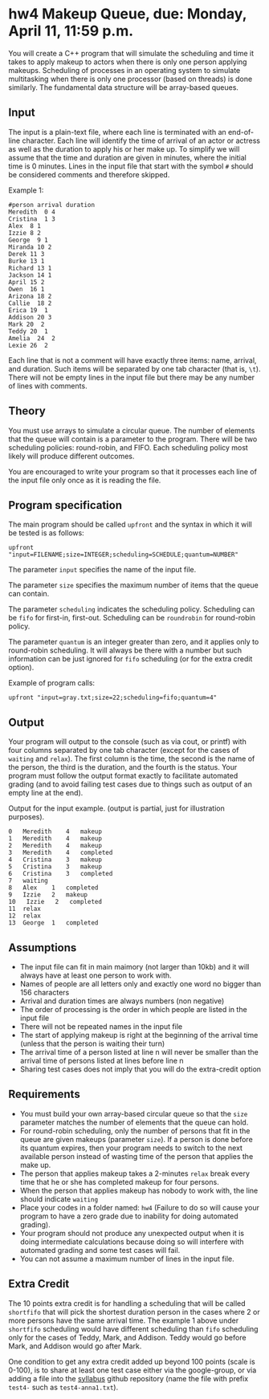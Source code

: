 # hw4 Makeup Queue, due: Monday, April 11, 11:59 p.m.

You will create a C++ program that will simulate the scheduling and time it takes to apply makeup to actors when there is only one person applying makeups. 
Scheduling of processes in an operating system to simulate multitasking when there is only one processor (based on threads) is done similarly.
The fundamental data structure will be array-based queues.

## Input 

The input is a plain-text file, where each line is terminated with an end-of-line character.
Each line will identify the time of arrival of an actor or actress as well as the duration to apply his or her make up.
To simplify we will assume that the time and duration are given in minutes, where the initial time is 0 minutes.
Lines in the input file that start with the symbol `#` should be considered comments and therefore skipped.

Example 1:

    #person arrival duration
    Meredith  0 4
    Cristina  1 3
    Alex  8 1
    Izzie 8 2
    George  9 1
    Miranda 10 2
    Derek 11 3
    Burke 13 1
    Richard 13 1
    Jackson 14 1
    April 15 2
    Owen  16 1
    Arizona 18 2
    Callie  18 2
    Erica 19  1
    Addison 20 3
    Mark 20  2
    Teddy 20  1
    Amelia  24  2
    Lexie 26  2

Each line that is not a comment will have exactly three items: name, arrival, and duration. 
Such items will be separated by one tab character (that is, `\t`).
There will not be empty lines in the input file but there may be any number of lines with comments.

## Theory

You must use arrays to simulate a circular queue.
The number of elements that the queue will contain is a parameter to the program.
There will be two scheduling policies: round-robin, and FIFO. 
Each scheduling policy most likely will produce different outcomes.

You are encouraged to write your program so that it processes each line of the input file only once as it is reading the file. 


## Program specification

The main program should be called `upfront` and the syntax in which it will be tested is as follows:

`upfront "input=FILENAME;size=INTEGER;scheduling=SCHEDULE;quantum=NUMBER"`

The parameter `input` specifies the name of the input file.

The parameter `size` specifies the maximum number of items that the queue can contain. 

The parameter `scheduling` indicates the scheduling policy. Scheduling can be `fifo` for first-in, first-out.
Scheduling can be `roundrobin` for round-robin policy.

The parameter `quantum` is an integer greater than zero, and it applies only to round-robin scheduling. It will always be there with a number but such information can be just ignored for `fifo` scheduling (or for the extra credit option).

Example of program calls:

`upfront "input=gray.txt;size=22;scheduling=fifo;quantum=4"`

## Output

Your program will output to the console (such as via cout, or printf) with four columns separated by one tab character (except for the cases of `waiting` and `relax`).
The first column is the time, the second is the name of the person, the third is the duration, and the fourth is the status.
Your program must follow the output format exactly to facilitate automated grading (and to avoid failing test cases due to things such as output of an empty line at the end).

Output for the input example.  (output is partial, just for illustration purposes).

    0   Meredith    4   makeup
    1   Meredith    4   makeup
    2   Meredith    4   makeup
    3   Meredith    4   completed
    4   Cristina    3   makeup
    5   Cristina    3   makeup
    6   Cristina    3   completed
    7   waiting
    8   Alex    1   completed
    9   Izzie   2   makeup
    10   Izzie   2   completed
    11  relax
    12  relax
    13  George  1   completed
    
## Assumptions

* The input file can fit in main maimory (not larger than 10kb) and it will always have at least one person to work with.
* Names of people are all letters only and exactly one word no bigger than 156 characters
* Arrival and duration times are always numbers (non negative)
* The order of processing is the order in which people are listed in the input file
* There will not be repeated names in the input file
* The start of applying makeup is right at the beginning of the arrival time (unless that the person is waiting their turn)
* The arrival time of a person listed at line n will never be smaller than the arrival time of persons listed at lines before line n
* Sharing test cases does not imply that you will do the extra-credit option

## Requirements

* You must build your own array-based circular queue so that the `size` parameter matches the number of elements that the queue can hold. 
* For round-robin scheduling, only the number of persons that fit in the queue are given makeups (parameter `size`). If a person is done before its quantum expires, then your program needs to switch to the next available person instead of wasting time of the person that applies the make up.
* The person that applies makeup takes a 2-minutes `relax` break every time that he or she has completed makeup for four persons.
* When the person that applies makeup has nobody to work with, the line should indicate `waiting`
* Place your codes in a folder named: `hw4` (Failure to do so will cause your program to have a zero grade due to inability for doing automated grading).
* Your program should not produce any unexpected output when it is doing intermediate calculations because doing so will interfere with automated grading and some test cases will fail.
* You can not assume a maximum number of lines in the input file.

## Extra Credit

The 10 points extra credit is for handling a scheduling that will be called `shortfifo` that will pick the shortest duration person in the cases where 2 or more persons have the same arrival time. The example 1 above under `shortfifo` scheduling would have different scheduling than `fifo` scheduling only for the cases of Teddy, Mark, and Addison. Teddy would go before Mark, and Addison would go after Mark. 

One condition to get any extra credit added up beyond 100 points (scale is 0-100), is to share at least one test case either via the google-group, or via adding a file into the [syllabus](https://github.com/uhcs2320/syllabus) github repository (name the file with prefix `test4-` such as `test4-anna1.txt`).
